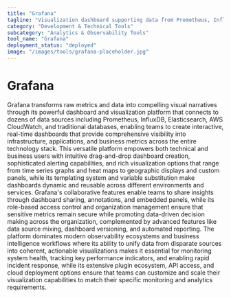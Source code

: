 ```yaml
---
title: "Grafana"
tagline: "Visualization dashboard supporting data from Prometheus, InfluxDB, and other sources"
category: "Development & Technical Tools"
subcategory: "Analytics & Observability Tools"
tool_name: "Grafana"
deployment_status: "deployed"
image: "/images/tools/grafana-placeholder.jpg"
---
```


# Grafana

Grafana transforms raw metrics and data into compelling visual narratives through its powerful dashboard and visualization platform that connects to dozens of data sources including Prometheus, InfluxDB, Elasticsearch, AWS CloudWatch, and traditional databases, enabling teams to create interactive, real-time dashboards that provide comprehensive visibility into infrastructure, applications, and business metrics across the entire technology stack. This versatile platform empowers both technical and business users with intuitive drag-and-drop dashboard creation, sophisticated alerting capabilities, and rich visualization options that range from time series graphs and heat maps to geographic displays and custom panels, while its templating system and variable substitution make dashboards dynamic and reusable across different environments and services. Grafana's collaborative features enable teams to share insights through dashboard sharing, annotations, and embedded panels, while its role-based access control and organization management ensure that sensitive metrics remain secure while promoting data-driven decision making across the organization, complemented by advanced features like data source mixing, dashboard versioning, and automated reporting. The platform dominates modern observability ecosystems and business intelligence workflows where its ability to unify data from disparate sources into coherent, actionable visualizations makes it essential for monitoring system health, tracking key performance indicators, and enabling rapid incident response, while its extensive plugin ecosystem, API access, and cloud deployment options ensure that teams can customize and scale their visualization capabilities to match their specific monitoring and analytics requirements.